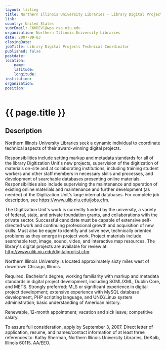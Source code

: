 ```yaml
---
layout: listing
title: Northern Illinois University Libraries - Library Digital Projects Technical Coordinator
link:
country: United States
subrEmail: C60DEV1@wpo.cso.niu.edu
organization: Northern Illinois University Libraries 
date: 2007-09-03
closingDate: 
jobTitle: Library Digital Projects Technical Coordinator
published: false
postdate:
location:
	name: 
	latitude: 
	longitude: 
institution: 
organization: 
position: 
--- 
```



# {{ page.title }}

## Description





<p class="hft-paras">Northern Illinois University Libraries seek a dynamic individual to
coordinate technical aspects of their award-winning digital projects.</p>

<p class="hft-paras">Responsibilities include setting markup and metadata standards for
all of the library Digitization Unit's new projects, supervision of
the digitization of materials on-site and at collaborating
institutions, including training student workers and other staff
members in necessary skills and processes, and development of
searchable databases presenting online materials. Responsibilities
also include supervising the maintenance and operation of existing
online materials and maintenance and further development (as needed)
of the Digitization Unit's large internal databases. For complete job
description, see
<a href="https://www.ulib.niu.edu/jobs.cfm>https://www.ulib.niu.edu/jobs.cfm" class="hft-urls">https://www.ulib.niu.edu/jobs.cfm</a>.</p>

<p class="hft-paras">The Digitization Unit's work is currently funded by the university, a
variety of federal, state, and private foundation grants, and
collaborations with the private sector. Successful candidate must be
capable of extensive self-directed work and continuing professional
growth and acquisition of new skills. Must also be eager to identify
and solve new, technically oriented problems as they emerge in
project work. Project materials include searchable text, image,
sound, video, and interactive map resources. The library's digital
projects are available for review at:
<a href="http://www.ulib.niu.edu/digitalprojlist.cfm">http://www.ulib.niu.edu/digitalprojlist.cfm</a>. </p>

<p class="hft-paras">Northern Illinois University is located approximately sixty miles
west of downtown Chicago, Illinois.</p>

<p class="hft-paras">Required: Bachelor's degree; working familiarity with markup and
metadata standards in digital project development, including
SGML/XML, Dublin Core, and METS. Strongly preferred: MLS or
significant experience in digital project development; extensive
experience with MySQL database development, PHP scripting language,
and UNIX/Linux system administration; basic understanding of American history.</p>

<p class="hft-paras">Renewable, 12-month appointment; vacation and sick leave; competitive salary.</p>

<p class="hft-paras">To assure full consideration, apply by September 3, 2007. Direct
letter of application, resume, and names/contact information of at
least three references to: Kathy Sherman, Northern Illinois
University Libraries, DeKalb, Illinois 60115. AA/EEO.</p>

